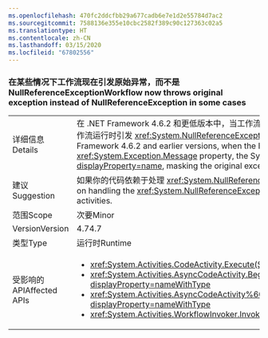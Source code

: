 ```yaml
---
ms.openlocfilehash: 470fc2ddcfbb29a677cadb6e7e1d2e55784d7ac2
ms.sourcegitcommit: 7588136e355e10cbc2582f389c90c127363c02a5
ms.translationtype: HT
ms.contentlocale: zh-CN
ms.lasthandoff: 03/15/2020
ms.locfileid: "67802556"
---
```

### <a name="workflow-now-throws-original-exception-instead-of-nullreferenceexception-in-some-cases"></a><span data-ttu-id="ee913-101">在某些情况下工作流现在引发原始异常，而不是 NullReferenceException</span><span class="sxs-lookup"><span data-stu-id="ee913-101">Workflow now throws original exception instead of NullReferenceException in some cases</span></span>

|   |   |
|---|---|
|<span data-ttu-id="ee913-102">详细信息</span><span class="sxs-lookup"><span data-stu-id="ee913-102">Details</span></span>|<span data-ttu-id="ee913-103">在 .NET Framework 4.6.2 和更低版本中，当工作流活动的 Execute 方法引发 <xref:System.Exception.Message> 属性 <code>null</code> 值的异常，那么 System.Activities 工作流运行时引发 <xref:System.NullReferenceException?displayProperty=name> 掩码原始异常。在 .NET Framework 4.7 中，引发之前掩码的异常。</span><span class="sxs-lookup"><span data-stu-id="ee913-103">In the .NET Framework 4.6.2 and earlier versions, when the Execute method of a workflow activity throws an exception with a <code>null</code> value for the <xref:System.Exception.Message> property, the System.Activities Workflow runtime throws a <xref:System.NullReferenceException?displayProperty=name>, masking the original exception.In the .NET Framework 4.7, the previously masked exception is thrown.</span></span>|
|<span data-ttu-id="ee913-104">建议</span><span class="sxs-lookup"><span data-stu-id="ee913-104">Suggestion</span></span>|<span data-ttu-id="ee913-105">如果你的代码依赖于处理 <xref:System.NullReferenceException?displayProperty=name>，请将其更改为捕获自定义活动可能引发的异常。</span><span class="sxs-lookup"><span data-stu-id="ee913-105">If your code relies on handling the <xref:System.NullReferenceException?displayProperty=name>, change it to catch the exceptions that could be thrown from your custom activities.</span></span>|
|<span data-ttu-id="ee913-106">范围</span><span class="sxs-lookup"><span data-stu-id="ee913-106">Scope</span></span>|<span data-ttu-id="ee913-107">次要</span><span class="sxs-lookup"><span data-stu-id="ee913-107">Minor</span></span>|
|<span data-ttu-id="ee913-108">Version</span><span class="sxs-lookup"><span data-stu-id="ee913-108">Version</span></span>|<span data-ttu-id="ee913-109">4.7</span><span class="sxs-lookup"><span data-stu-id="ee913-109">4.7</span></span>|
|<span data-ttu-id="ee913-110">类型</span><span class="sxs-lookup"><span data-stu-id="ee913-110">Type</span></span>|<span data-ttu-id="ee913-111">运行时</span><span class="sxs-lookup"><span data-stu-id="ee913-111">Runtime</span></span>|
|<span data-ttu-id="ee913-112">受影响的 API</span><span class="sxs-lookup"><span data-stu-id="ee913-112">Affected APIs</span></span>|<ul><li><xref:System.Activities.CodeActivity.Execute(System.Activities.CodeActivityContext)?displayProperty=nameWithType></li><li><xref:System.Activities.AsyncCodeActivity.BeginExecute(System.Activities.AsyncCodeActivityContext,System.AsyncCallback,System.Object)?displayProperty=nameWithType></li><li><xref:System.Activities.AsyncCodeActivity%601.BeginExecute(System.Activities.AsyncCodeActivityContext,System.AsyncCallback,System.Object)?displayProperty=nameWithType></li><li><xref:System.Activities.WorkflowInvoker.Invoke?displayProperty=nameWithType></li></ul>|
